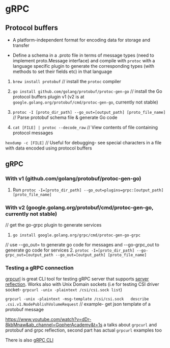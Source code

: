 # gRPC

## Protocol buffers

* A platform-independent format for encoding data for storage and transfer

* Define a schema in a .proto file in terms of message types (need to implement proto.Message interface) and compile with `protoc` with a language specific plugin to generate the corresponding types (with methods to set their fields etc) in that language

1. `brew install protobuf` // install the `protoc` compiler
2. `go install github.com/golang/protobuf/protoc-gen-go` // install the Go protocol buffers plugin v1 (v2 is at `google.golang.org/protobuf/cmd/protoc-gen-go`, currently not stable)

3. `protoc -I [proto_dir_path] --go_out=[output_path] [proto_file_name]` // Parse protobuf schema file & generate Go code

4. `cat [FILE] | protoc --decode_raw` // View contents of file containing protocol messages

`hexdump -c [FILE]` // Useful for debugging- see special characters in a file with data encoded using protocol buffers

## gRPC

### With v1 (github.com/golang/protobuf/protoc-gen-go)
1. Run `protoc -I=[proto_dir_path] --go_out=plugins=grpc:[output_path] [proto_file_name]`

### With v2 (google.golang.org/protobuf/cmd/protoc-gen-go, currently not stable)
// get the go-grpc plugin to generate services
1. `go install google.golang.org/grpc/cmd/protoc-gen-go-grpc`

// use --go_out= to generate go code for messages and --go-grpc_out to generate go code for services
2. `protoc -I=[proto_dir_path] --go-grpc_out=[output_path --go_out=[output_path] [proto_file_name]`

### Testing a gRPC connection
[grpcurl](https://github.com/fullstorydev/grpcurl) is great CLI tool for testing gRPC server that supports [server reflection](https://github.com/grpc/grpc-go/blob/master/Documentation/server-reflection-tutorial.md). Works also with Unix Domain sockets (i.e for testing CSI driver socket- `grpcurl -unix -plaintext /csi/csi.sock list`)

`grpcurl -unix -plaintext -msg-template /csi/csi.sock   describe .csi.v1.NodePublishVolumeRequest` // example- get json template of a protobuf message

https://www.youtube.com/watch?v=dDr-8kbMnaw&ab_channel=GopherAcademy&t=1s a talks about `grpcurl` and protobuf and grpc reflection, second part has actual `grpcurl` examples too

There is also [gRPC CLI](https://github.com/grpc/grpc/blob/master/doc/command_line_tool.md)